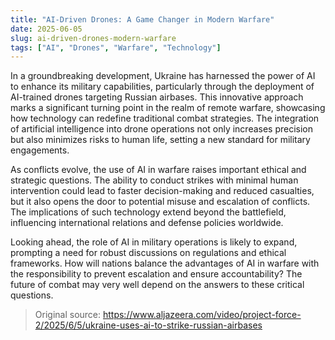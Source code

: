 ```yaml
---
title: "AI-Driven Drones: A Game Changer in Modern Warfare"
date: 2025-06-05
slug: ai-driven-drones-modern-warfare
tags: ["AI", "Drones", "Warfare", "Technology"]
---
```


In a groundbreaking development, Ukraine has harnessed the power of AI to enhance its military capabilities, particularly through the deployment of AI-trained drones targeting Russian airbases. This innovative approach marks a significant turning point in the realm of remote warfare, showcasing how technology can redefine traditional combat strategies. The integration of artificial intelligence into drone operations not only increases precision but also minimizes risks to human life, setting a new standard for military engagements.

As conflicts evolve, the use of AI in warfare raises important ethical and strategic questions. The ability to conduct strikes with minimal human intervention could lead to faster decision-making and reduced casualties, but it also opens the door to potential misuse and escalation of conflicts. The implications of such technology extend beyond the battlefield, influencing international relations and defense policies worldwide.

Looking ahead, the role of AI in military operations is likely to expand, prompting a need for robust discussions on regulations and ethical frameworks. How will nations balance the advantages of AI in warfare with the responsibility to prevent escalation and ensure accountability? The future of combat may very well depend on the answers to these critical questions.

> Original source: https://www.aljazeera.com/video/project-force-2/2025/6/5/ukraine-uses-ai-to-strike-russian-airbases